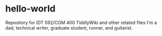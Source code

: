 # hello-world
Repository for IDT 592/COM 400 TiddlyWiki and other related files
I'm a dad, technical writer, graduate student, runner, and guitarist.

